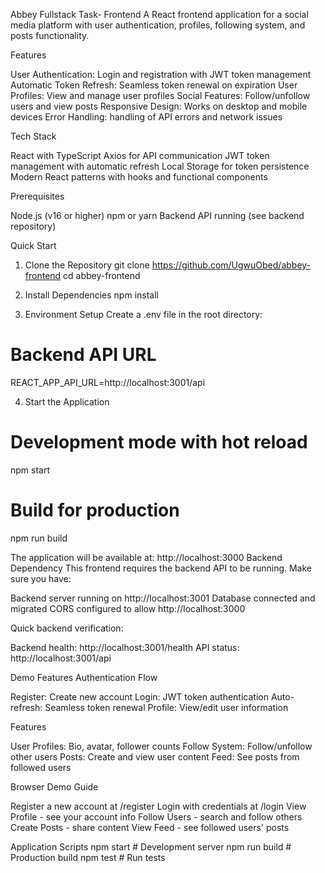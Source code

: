 Abbey Fullstack Task- Frontend
A React frontend application for a social media platform with user authentication, profiles, following system, and posts functionality.


Features

User Authentication: Login and registration with JWT token management
Automatic Token Refresh: Seamless token renewal on expiration
User Profiles: View and manage user profiles
Social Features: Follow/unfollow users and view posts
Responsive Design: Works on desktop and mobile devices
Error Handling: handling of API errors and network issues

Tech Stack

React with TypeScript
Axios for API communication
JWT token management with automatic refresh
Local Storage for token persistence
Modern React patterns with hooks and functional components

Prerequisites

Node.js (v16 or higher)
npm or yarn
Backend API running (see backend repository)

Quick Start
1. Clone the Repository
git clone https://github.com/UgwuObed/abbey-frontend
cd abbey-frontend


2. Install Dependencies
npm install


3. Environment Setup
Create a .env file in the root directory:
# Backend API URL
REACT_APP_API_URL=http://localhost:3001/api


4. Start the Application
# Development mode with hot reload
npm start

# Build for production
npm run build

The application will be available at: http://localhost:3000
Backend Dependency
This frontend requires the backend API to be running. Make sure you have:

Backend server running on http://localhost:3001
Database connected and migrated
CORS configured to allow http://localhost:3000

Quick backend verification:

Backend health: http://localhost:3001/health
API status: http://localhost:3001/api

Demo Features
Authentication Flow

Register: Create new account 
Login: JWT token authentication
Auto-refresh: Seamless token renewal
Profile: View/edit user information

Features

User Profiles: Bio, avatar, follower counts
Follow System: Follow/unfollow other users
Posts: Create and view user content
Feed: See posts from followed users

Browser Demo Guide

Register a new account at /register
Login with credentials at /login
View Profile - see your account info
Follow Users - search and follow others
Create Posts - share content
View Feed - see followed users' posts

Application Scripts
npm start       # Development server
npm run build   # Production build
npm test        # Run tests
